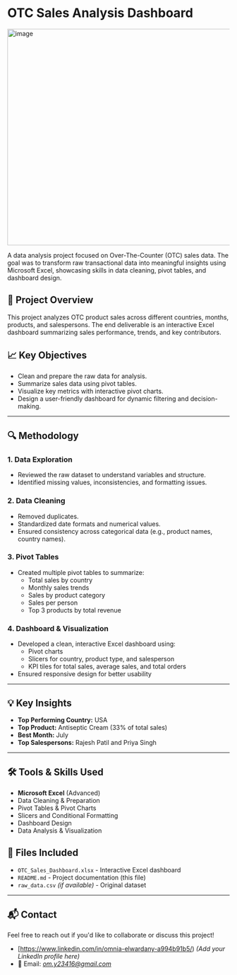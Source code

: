 # OTC Sales Analysis Dashboard
<img width="703" height="489" alt="image" src="https://github.com/user-attachments/assets/b79c87a7-c117-4ebf-bd36-1735b95b4949" />

A data analysis project focused on Over-The-Counter (OTC) sales data. The goal was to transform raw transactional data into meaningful insights using Microsoft Excel, showcasing skills in data cleaning, pivot tables, and dashboard design.

## 📌 Project Overview

This project analyzes OTC product sales across different countries, months, products, and salespersons. The end deliverable is an interactive Excel dashboard summarizing sales performance, trends, and key contributors.

## 📈 Key Objectives

- Clean and prepare the raw data for analysis.
- Summarize sales data using pivot tables.
- Visualize key metrics with interactive pivot charts.
- Design a user-friendly dashboard for dynamic filtering and decision-making.

---

## 🔍 Methodology

### 1. Data Exploration
- Reviewed the raw dataset to understand variables and structure.
- Identified missing values, inconsistencies, and formatting issues.

### 2. Data Cleaning
- Removed duplicates.
- Standardized date formats and numerical values.
- Ensured consistency across categorical data (e.g., product names, country names).

### 3. Pivot Tables
- Created multiple pivot tables to summarize:
  - Total sales by country
  - Monthly sales trends
  - Sales by product category
  - Sales per person
  - Top 3 products by total revenue

### 4. Dashboard & Visualization
- Developed a clean, interactive Excel dashboard using:
  - Pivot charts
  - Slicers for country, product type, and salesperson
  - KPI tiles for total sales, average sales, and total orders
- Ensured responsive design for better usability

---

## 💡 Key Insights

- **Top Performing Country:** USA  
- **Top Product:** Antiseptic Cream (33% of total sales)  
- **Best Month:** July  
- **Top Salespersons:** Rajesh Patil and Priya Singh  

---

## 🛠 Tools & Skills Used

- **Microsoft Excel** (Advanced)
- Data Cleaning & Preparation
- Pivot Tables & Pivot Charts
- Slicers and Conditional Formatting
- Dashboard Design
- Data Analysis & Visualization


## 📁 Files Included

- `OTC_Sales_Dashboard.xlsx` - Interactive Excel dashboard
- `README.md` - Project documentation (this file)
- `raw_data.csv` *(if available)* - Original dataset

---

## 📬 Contact

Feel free to reach out if you'd like to collaborate or discuss this project!

- [https://www.linkedin.com/in/omnia-elwardany-a994b91b5/) *(Add your LinkedIn profile here)*  
- 📧 Email: *om.y23416@gmail.com*
